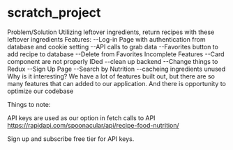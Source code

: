 # scratch_project
Problem/Solution
Utilizing leftover ingredients, return recipes with these leftover ingredients
Features:
--Log-in Page with authentication from database and cookie setting
--API calls to grab data
--Favorites button to add recipe to database
--Delete from Favorites
Incomplete Features
--Card component are not properly IDed
--clean up backend
--Change things to Redux
--Sign Up Page
--Search by Nutrition
--cacheing ingredients unused
Why is it interesting?
We have a lot of features built out, but there are so many features that can added to our application. And there is opportunity to optimize our codebase

Things to note:

API keys are used as our option in fetch calls to API
https://rapidapi.com/spoonacular/api/recipe-food-nutrition/

Sign up and subscribe free tier for API keys.
